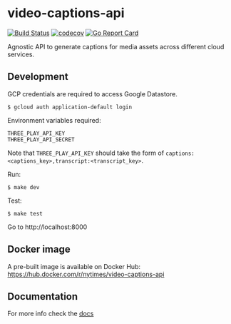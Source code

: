 # video-captions-api

[![Build Status](https://travis-ci.org/nytimes/video-captions-api.svg?branch=main)](https://travis-ci.org/nytimes/video-captions-api)
[![codecov](https://codecov.io/gh/nytimes/video-captions-api/branch/main/graph/badge.svg)](https://codecov.io/gh/nytimes/video-captions-api)
[![Go Report Card](https://goreportcard.com/badge/github.com/nytimes/video-captions-api)](https://goreportcard.com/report/github.com/nytimes/video-captions-api)

Agnostic API to generate captions for media assets across different cloud services.

## Development

GCP credentials are required to access Google Datastore.

```
$ gcloud auth application-default login
```

Environment variables required:

```
THREE_PLAY_API_KEY
THREE_PLAY_API_SECRET
```

Note that `THREE_PLAY_API_KEY` should take the form of `captions:<captions_key>,transcript:<transcript_key>`.

Run:

```
$ make dev
```

Test:

```
$ make test
```

Go to http://localhost:8000

## Docker image

A pre-built image is available on Docker Hub: https://hub.docker.com/r/nytimes/video-captions-api

## Documentation

For more info check the [docs](https://github.com/nytimes/video-captions-api/wiki/Endpoints)
